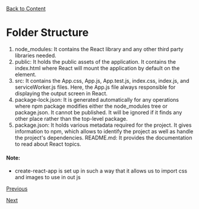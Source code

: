 [Back to Content](../README.md)

# Folder Structure

1. node_modules: It contains the React library and any other third party libraries needed.
2. public: It holds the public assets of the application. It contains the index.html where React will mount the application by default on the <div id="root"></div> element.
3. src: It contains the App.css, App.js, App.test.js, index.css, index.js, and serviceWorker.js files. Here, the App.js file always responsible for displaying the output screen in React.
4. package-lock.json: It is generated automatically for any operations where npm package modifies either the node_modules tree or package.json. It cannot be published. It will be ignored if it finds any other place rather than the top-level package.
5. package.json: It holds various metadata required for the project. It gives information to npm, which allows to identify the project as well as handle the project's dependencies.
README.md: It provides the documentation to read about React topics.


#### Note: 
- create-react-app is set up in such a way that it allows us to import css and images to use in out js


[Previous](../Setup_Environment/README.md)
<br>

[Next](../JSX/README.md)